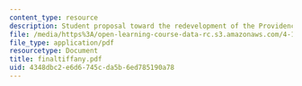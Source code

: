 ```yaml
---
content_type: resource
description: Student proposal toward the redevelopment of the Providence waterfront.
file: /media/https%3A/open-learning-course-data-rc.s3.amazonaws.com/4-163j-urban-design-studio-providence-spring-2005/4348dbc2e6d6745cda5b6ed785190a78_finaltiffany.pdf
file_type: application/pdf
resourcetype: Document
title: finaltiffany.pdf
uid: 4348dbc2-e6d6-745c-da5b-6ed785190a78
---
```

